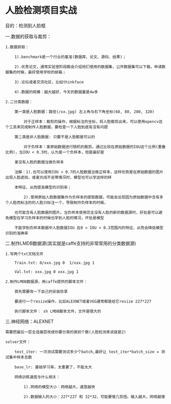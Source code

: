 # 人脸检测项目实战

目的：检测到人脸框

一.数据的获取与裁剪：

    1.数据获取：

        1).benchmark是一个行业的基准(数据库、论文、源码、结果)；

        2).优秀论文，通常实验室阶段都会介绍他们使用的数据集，公开数据集可以下载。申请数据集的时候，最好使用学校的邮箱；

        3).论坛或者交流社区，比如thinkface

        4).数据的规模：越大越好，今天的数据量是4w多

    2.二分类数据：

        第一类是人脸数据：路径(/xx.jpg) 左上角与右下角坐标(68, 80, 280, 320)

            对于正样本：裁剪的操作，根据标注的坐标，将人脸裁剪出来，可以使用opencv这个工具来完成制作人脸数据，要检查一下人脸到底有没有问题

        第二类是非人脸数据: 只要不是人脸都是可以的

            对于负样本：拿原始数据进行随机的裁剪，通过比较在原始数据的IOU这个比例(重叠比例)，当IOU < 0.3时，认为是一个负样本，但是最好是

        拿没有人脸的数据当做负样本

        注解：1).也可以使用IOU > 0.7的人脸数据当做正样本，这样优势是在原始数据的图片出现人脸遮挡，或者光线不足等情况时，模型也可以学这样的样

        本特征，从而提高模型的识别率；

            2).使用原始人脸数据集作为负样本的提取数据，可能会出现因为原始数据中含有多个人脸而标注的的人脸只标注一个，导致制作负样本的时候，

        也可能含有人脸数据的图片。当负样本使用完全没有人脸的新的数据源时，好处是可以避免模型在学习负样本的时候也学到人脸的情况，坏处是模型

        不能学到负样本数据中人脸数据IOU 在0 < IOU < 0.3范围内的特征，从而会降低模型识别的准确率

二.制作LMDB数据源(其实就是caffe支持的非常常用的分类数据源)

    1.写两个txt文档文件

        Train.txt: 0/xxx.jpg 0  1/xxx.jpg 1

        Val.txt: xxx.jpg 0 xxx.jpg 1

    2.制作LMDB数据源，用caffe提供的脚本文件：

        首先需要改一下自己的安装目录

        要进行一个resize操作，比如ALEXNET或者VGG通常都是给它resize 227*227

        执行脚本文件： sh LMDB脚本文件，文件是很大的

三.神经网络：ALEXNET

    需要把最后一层全连接层改成你要分类的类别个数(人脸检测来说就是2)

    solver文件：

        test_iter: 一次测试需要测试多少个batch,最好让 test_iter*batch_size = 测试集中样本总数

        base_lr: 基础学习率，太重要了，不能太大

        网络训练速度与什么相关：

            1).网络的模型大小：网络越大，速度越快

            2).数据输入的大小：227*227 和 32*32，可能要慢几百倍。输入越大，网络越慢














